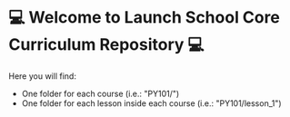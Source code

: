 #  💻 Welcome to Launch School Core Curriculum Repository 💻

Here you will find:

- One folder for each course (i.e.: "PY101/")
- One folder for each lesson inside each course (i.e.: "PY101/lesson_1")





